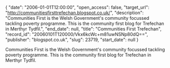 {
  "date": "2006-01-01T12:00:00", 
  "open_access": false, 
  "target_url": "http://communitiesfirsttrefechan.blogspot.co.uk/", 
  "description": "Communities First is the Welsh Government's community focussed tackling poverty programme. This is the community first blog for Trefechan in Merthyr Tydfil.", 
  "end_date": null, 
  "title": "Communities First Trefechan", 
  "record_id": "20060101T120000/Vkx6kcWc+m81uwNSNp80dQ==", 
  "publisher": "blogspot.co.uk", 
  "slug": 23719, 
  "start_date": null
}

Communities First is the Welsh Government's community focussed tackling poverty programme. This is the community first blog for Trefechan in Merthyr Tydfil.